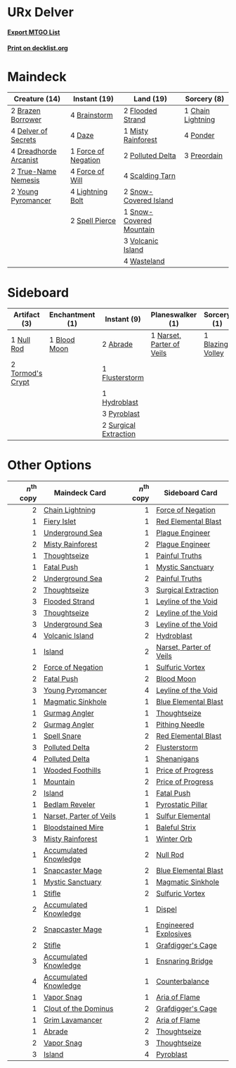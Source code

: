 # URx Delver

#### [Export MTGO List](../collection/URx%20Delver/URx%20Delver.txt)
#### [Print on decklist.org](http://decklist.org/?deckmain=4%09Brainstorm%0A2%09Brazen%20Borrower%0A1%09Chain%20Lightning%0A4%09Daze%0A4%09Delver%20of%20Secrets%0A4%09Dreadhorde%20Arcanist%0A2%09Flooded%20Strand%0A1%09Force%20of%20Negation%0A4%09Force%20of%20Will%0A4%09Lightning%20Bolt%0A1%09Misty%20Rainforest%0A2%09Polluted%20Delta%0A4%09Ponder%0A3%09Preordain%0A4%09Scalding%20Tarn%0A2%09Snow-Covered%20Island%0A1%09Snow-Covered%20Mountain%0A2%09Spell%20Pierce%0A2%09True-Name%20Nemesis%0A3%09Volcanic%20Island%0A4%09Wasteland%0A2%09Young%20Pyromancer&deckside=2%09Abrade%0A1%09Blazing%20Volley%0A1%09Blood%20Moon%0A1%09Flusterstorm%0A1%09Hydroblast%0A1%09Narset,%20Parter%20of%20Veils%0A1%09Null%20Rod%0A3%09Pyroblast%0A2%09Surgical%20Extraction%0A2%09Tormod's%20Crypt)
# Maindeck

|                                         Creature (14)                                          |                                         Instant (19)                                         |                                            Land (19)                                             |                                        Sorcery (8)                                         |
|------------------------------------------------------------------------------------------------|----------------------------------------------------------------------------------------------|--------------------------------------------------------------------------------------------------|--------------------------------------------------------------------------------------------|
|2 [Brazen Borrower](http://gatherer.wizards.com/Pages/Card/Details.aspx?multiverseid=473001)    |4 [Brainstorm](http://gatherer.wizards.com/Pages/Card/Details.aspx?multiverseid=3897)         |2 [Flooded Strand](http://gatherer.wizards.com/Pages/Card/Details.aspx?multiverseid=405098)       |1 [Chain Lightning](http://gatherer.wizards.com/Pages/Card/Details.aspx?multiverseid=446139)|
|4 [Delver of Secrets](http://gatherer.wizards.com/Pages/Card/Details.aspx?multiverseid=226749)  |4 [Daze](http://gatherer.wizards.com/Pages/Card/Details.aspx?multiverseid=189255)             |1 [Misty Rainforest](http://gatherer.wizards.com/Pages/Card/Details.aspx?multiverseid=405102)     |4 [Ponder](http://gatherer.wizards.com/Pages/Card/Details.aspx?multiverseid=451051)         |
|4 [Dreadhorde Arcanist](http://gatherer.wizards.com/Pages/Card/Details.aspx?multiverseid=461052)|1 [Force of Negation](http://gatherer.wizards.com/Pages/Card/Details.aspx?multiverseid=464001)|2 [Polluted Delta](http://gatherer.wizards.com/Pages/Card/Details.aspx?multiverseid=405104)       |3 [Preordain](http://gatherer.wizards.com/Pages/Card/Details.aspx?multiverseid=405347)      |
|2 [True-Name Nemesis](http://gatherer.wizards.com/Pages/Card/Details.aspx?multiverseid=446104)  |4 [Force of Will](http://gatherer.wizards.com/Pages/Card/Details.aspx?multiverseid=3107)      |4 [Scalding Tarn](http://gatherer.wizards.com/Pages/Card/Details.aspx?multiverseid=405107)        |                                                                                            |
|2 [Young Pyromancer](http://gatherer.wizards.com/Pages/Card/Details.aspx?multiverseid=426592)   |4 [Lightning Bolt](http://gatherer.wizards.com/Pages/Card/Details.aspx?multiverseid=806)      |2 [Snow-Covered Island](http://gatherer.wizards.com/Pages/Card/Details.aspx?multiverseid=121130)  |                                                                                            |
|                                                                                                |2 [Spell Pierce](http://gatherer.wizards.com/Pages/Card/Details.aspx?multiverseid=425876)     |1 [Snow-Covered Mountain](http://gatherer.wizards.com/Pages/Card/Details.aspx?multiverseid=121233)|                                                                                            |
|                                                                                                |                                                                                              |3 [Volcanic Island](http://gatherer.wizards.com/Pages/Card/Details.aspx?multiverseid=887)         |                                                                                            |
|                                                                                                |                                                                                              |4 [Wasteland](http://gatherer.wizards.com/Pages/Card/Details.aspx?multiverseid=413790)            |                                                                                            |


# Sideboard

|                                       Artifact (3)                                        |                                   Enchantment (1)                                    |                                          Instant (9)                                           |                                          Planeswalker (1)                                          |                                        Sorcery (1)                                        |
|-------------------------------------------------------------------------------------------|--------------------------------------------------------------------------------------|------------------------------------------------------------------------------------------------|----------------------------------------------------------------------------------------------------|-------------------------------------------------------------------------------------------|
|1 [Null Rod](http://gatherer.wizards.com/Pages/Card/Details.aspx?multiverseid=383034)      |1 [Blood Moon](http://gatherer.wizards.com/Pages/Card/Details.aspx?multiverseid=45386)|2 [Abrade](http://gatherer.wizards.com/Pages/Card/Details.aspx?multiverseid=430772)             |1 [Narset, Parter of Veils](http://gatherer.wizards.com/Pages/Card/Details.aspx?multiverseid=460988)|1 [Blazing Volley](http://gatherer.wizards.com/Pages/Card/Details.aspx?multiverseid=426821)|
|2 [Tormod's Crypt](http://gatherer.wizards.com/Pages/Card/Details.aspx?multiverseid=389723)|                                                                                      |1 [Flusterstorm](http://gatherer.wizards.com/Pages/Card/Details.aspx?multiverseid=228255)       |                                                                                                    |                                                                                           |
|                                                                                           |                                                                                      |1 [Hydroblast](http://gatherer.wizards.com/Pages/Card/Details.aspx?multiverseid=3915)           |                                                                                                    |                                                                                           |
|                                                                                           |                                                                                      |3 [Pyroblast](http://gatherer.wizards.com/Pages/Card/Details.aspx?multiverseid=4083)            |                                                                                                    |                                                                                           |
|                                                                                           |                                                                                      |2 [Surgical Extraction](http://gatherer.wizards.com/Pages/Card/Details.aspx?multiverseid=397706)|                                                                                                    |                                                                                           |


# Other Options

|*n*<sup>th</sup> copy|                                          Maindeck Card                                           |*n*<sup>th</sup> copy|                                          Sideboard Card                                          |
|--------------------:|--------------------------------------------------------------------------------------------------|--------------------:|--------------------------------------------------------------------------------------------------|
|                    2|[Chain Lightning](http://gatherer.wizards.com/Pages/Card/Details.aspx?multiverseid=446139)        |                    1|[Force of Negation](http://gatherer.wizards.com/Pages/Card/Details.aspx?multiverseid=464001)      |
|                    1|[Fiery Islet](http://gatherer.wizards.com/Pages/Card/Details.aspx?multiverseid=464187)            |                    1|[Red Elemental Blast](http://gatherer.wizards.com/Pages/Card/Details.aspx?multiverseid=814)       |
|                    1|[Underground Sea](http://gatherer.wizards.com/Pages/Card/Details.aspx?multiverseid=886)           |                    1|[Plague Engineer](http://gatherer.wizards.com/Pages/Card/Details.aspx?multiverseid=464049)        |
|                    2|[Misty Rainforest](http://gatherer.wizards.com/Pages/Card/Details.aspx?multiverseid=405102)       |                    2|[Plague Engineer](http://gatherer.wizards.com/Pages/Card/Details.aspx?multiverseid=464049)        |
|                    1|[Thoughtseize](http://gatherer.wizards.com/Pages/Card/Details.aspx?multiverseid=438676)           |                    1|[Painful Truths](http://gatherer.wizards.com/Pages/Card/Details.aspx?multiverseid=401981)         |
|                    1|[Fatal Push](http://gatherer.wizards.com/Pages/Card/Details.aspx?multiverseid=423724)             |                    1|[Mystic Sanctuary](http://gatherer.wizards.com/Pages/Card/Details.aspx?multiverseid=473209)       |
|                    2|[Underground Sea](http://gatherer.wizards.com/Pages/Card/Details.aspx?multiverseid=886)           |                    2|[Painful Truths](http://gatherer.wizards.com/Pages/Card/Details.aspx?multiverseid=401981)         |
|                    2|[Thoughtseize](http://gatherer.wizards.com/Pages/Card/Details.aspx?multiverseid=438676)           |                    3|[Surgical Extraction](http://gatherer.wizards.com/Pages/Card/Details.aspx?multiverseid=397706)    |
|                    3|[Flooded Strand](http://gatherer.wizards.com/Pages/Card/Details.aspx?multiverseid=405098)         |                    1|[Leyline of the Void](http://gatherer.wizards.com/Pages/Card/Details.aspx?multiverseid=107682)    |
|                    3|[Thoughtseize](http://gatherer.wizards.com/Pages/Card/Details.aspx?multiverseid=438676)           |                    2|[Leyline of the Void](http://gatherer.wizards.com/Pages/Card/Details.aspx?multiverseid=107682)    |
|                    3|[Underground Sea](http://gatherer.wizards.com/Pages/Card/Details.aspx?multiverseid=886)           |                    3|[Leyline of the Void](http://gatherer.wizards.com/Pages/Card/Details.aspx?multiverseid=107682)    |
|                    4|[Volcanic Island](http://gatherer.wizards.com/Pages/Card/Details.aspx?multiverseid=887)           |                    2|[Hydroblast](http://gatherer.wizards.com/Pages/Card/Details.aspx?multiverseid=3915)               |
|                    1|[Island](http://gatherer.wizards.com/Pages/Card/Details.aspx?multiverseid=439857)                 |                    2|[Narset, Parter of Veils](http://gatherer.wizards.com/Pages/Card/Details.aspx?multiverseid=460988)|
|                    2|[Force of Negation](http://gatherer.wizards.com/Pages/Card/Details.aspx?multiverseid=464001)      |                    1|[Sulfuric Vortex](http://gatherer.wizards.com/Pages/Card/Details.aspx?multiverseid=382379)        |
|                    2|[Fatal Push](http://gatherer.wizards.com/Pages/Card/Details.aspx?multiverseid=423724)             |                    2|[Blood Moon](http://gatherer.wizards.com/Pages/Card/Details.aspx?multiverseid=45386)              |
|                    3|[Young Pyromancer](http://gatherer.wizards.com/Pages/Card/Details.aspx?multiverseid=426592)       |                    4|[Leyline of the Void](http://gatherer.wizards.com/Pages/Card/Details.aspx?multiverseid=107682)    |
|                    1|[Magmatic Sinkhole](http://gatherer.wizards.com/Pages/Card/Details.aspx?multiverseid=464084)      |                    1|[Blue Elemental Blast](http://gatherer.wizards.com/Pages/Card/Details.aspx?multiverseid=694)      |
|                    1|[Gurmag Angler](http://gatherer.wizards.com/Pages/Card/Details.aspx?multiverseid=391850)          |                    1|[Thoughtseize](http://gatherer.wizards.com/Pages/Card/Details.aspx?multiverseid=438676)           |
|                    2|[Gurmag Angler](http://gatherer.wizards.com/Pages/Card/Details.aspx?multiverseid=391850)          |                    1|[Pithing Needle](http://gatherer.wizards.com/Pages/Card/Details.aspx?multiverseid=129526)         |
|                    1|[Spell Snare](http://gatherer.wizards.com/Pages/Card/Details.aspx?multiverseid=446100)            |                    2|[Red Elemental Blast](http://gatherer.wizards.com/Pages/Card/Details.aspx?multiverseid=814)       |
|                    3|[Polluted Delta](http://gatherer.wizards.com/Pages/Card/Details.aspx?multiverseid=405104)         |                    2|[Flusterstorm](http://gatherer.wizards.com/Pages/Card/Details.aspx?multiverseid=228255)           |
|                    4|[Polluted Delta](http://gatherer.wizards.com/Pages/Card/Details.aspx?multiverseid=405104)         |                    1|[Shenanigans](http://gatherer.wizards.com/Pages/Card/Details.aspx?multiverseid=464095)            |
|                    1|[Wooded Foothills](http://gatherer.wizards.com/Pages/Card/Details.aspx?multiverseid=405116)       |                    1|[Price of Progress](http://gatherer.wizards.com/Pages/Card/Details.aspx?multiverseid=413683)      |
|                    1|[Mountain](http://gatherer.wizards.com/Pages/Card/Details.aspx?multiverseid=439859)               |                    2|[Price of Progress](http://gatherer.wizards.com/Pages/Card/Details.aspx?multiverseid=413683)      |
|                    2|[Island](http://gatherer.wizards.com/Pages/Card/Details.aspx?multiverseid=439857)                 |                    1|[Fatal Push](http://gatherer.wizards.com/Pages/Card/Details.aspx?multiverseid=423724)             |
|                    1|[Bedlam Reveler](http://gatherer.wizards.com/Pages/Card/Details.aspx?multiverseid=414415)         |                    1|[Pyrostatic Pillar](http://gatherer.wizards.com/Pages/Card/Details.aspx?multiverseid=44290)       |
|                    1|[Narset, Parter of Veils](http://gatherer.wizards.com/Pages/Card/Details.aspx?multiverseid=460988)|                    1|[Sulfur Elemental](http://gatherer.wizards.com/Pages/Card/Details.aspx?multiverseid=122416)       |
|                    1|[Bloodstained Mire](http://gatherer.wizards.com/Pages/Card/Details.aspx?multiverseid=405094)      |                    1|[Baleful Strix](http://gatherer.wizards.com/Pages/Card/Details.aspx?multiverseid=376260)          |
|                    3|[Misty Rainforest](http://gatherer.wizards.com/Pages/Card/Details.aspx?multiverseid=405102)       |                    1|[Winter Orb](http://gatherer.wizards.com/Pages/Card/Details.aspx?multiverseid=643)                |
|                    1|[Accumulated Knowledge](http://gatherer.wizards.com/Pages/Card/Details.aspx?multiverseid=442029)  |                    2|[Null Rod](http://gatherer.wizards.com/Pages/Card/Details.aspx?multiverseid=383034)               |
|                    1|[Snapcaster Mage](http://gatherer.wizards.com/Pages/Card/Details.aspx?multiverseid=227676)        |                    2|[Blue Elemental Blast](http://gatherer.wizards.com/Pages/Card/Details.aspx?multiverseid=694)      |
|                    1|[Mystic Sanctuary](http://gatherer.wizards.com/Pages/Card/Details.aspx?multiverseid=473209)       |                    1|[Magmatic Sinkhole](http://gatherer.wizards.com/Pages/Card/Details.aspx?multiverseid=464084)      |
|                    1|[Stifle](http://gatherer.wizards.com/Pages/Card/Details.aspx?multiverseid=382377)                 |                    2|[Sulfuric Vortex](http://gatherer.wizards.com/Pages/Card/Details.aspx?multiverseid=382379)        |
|                    2|[Accumulated Knowledge](http://gatherer.wizards.com/Pages/Card/Details.aspx?multiverseid=442029)  |                    1|[Dispel](http://gatherer.wizards.com/Pages/Card/Details.aspx?multiverseid=401858)                 |
|                    2|[Snapcaster Mage](http://gatherer.wizards.com/Pages/Card/Details.aspx?multiverseid=227676)        |                    1|[Engineered Explosives](http://gatherer.wizards.com/Pages/Card/Details.aspx?multiverseid=50139)   |
|                    2|[Stifle](http://gatherer.wizards.com/Pages/Card/Details.aspx?multiverseid=382377)                 |                    1|[Grafdigger's Cage](http://gatherer.wizards.com/Pages/Card/Details.aspx?multiverseid=278452)      |
|                    3|[Accumulated Knowledge](http://gatherer.wizards.com/Pages/Card/Details.aspx?multiverseid=442029)  |                    1|[Ensnaring Bridge](http://gatherer.wizards.com/Pages/Card/Details.aspx?multiverseid=15866)        |
|                    4|[Accumulated Knowledge](http://gatherer.wizards.com/Pages/Card/Details.aspx?multiverseid=442029)  |                    1|[Counterbalance](http://gatherer.wizards.com/Pages/Card/Details.aspx?multiverseid=121159)         |
|                    1|[Vapor Snag](http://gatherer.wizards.com/Pages/Card/Details.aspx?multiverseid=249373)             |                    1|[Aria of Flame](http://gatherer.wizards.com/Pages/Card/Details.aspx?multiverseid=464067)          |
|                    1|[Clout of the Dominus](http://gatherer.wizards.com/Pages/Card/Details.aspx?multiverseid=152092)   |                    2|[Grafdigger's Cage](http://gatherer.wizards.com/Pages/Card/Details.aspx?multiverseid=278452)      |
|                    1|[Grim Lavamancer](http://gatherer.wizards.com/Pages/Card/Details.aspx?multiverseid=430589)        |                    2|[Aria of Flame](http://gatherer.wizards.com/Pages/Card/Details.aspx?multiverseid=464067)          |
|                    1|[Abrade](http://gatherer.wizards.com/Pages/Card/Details.aspx?multiverseid=430772)                 |                    2|[Thoughtseize](http://gatherer.wizards.com/Pages/Card/Details.aspx?multiverseid=438676)           |
|                    2|[Vapor Snag](http://gatherer.wizards.com/Pages/Card/Details.aspx?multiverseid=249373)             |                    3|[Thoughtseize](http://gatherer.wizards.com/Pages/Card/Details.aspx?multiverseid=438676)           |
|                    3|[Island](http://gatherer.wizards.com/Pages/Card/Details.aspx?multiverseid=439857)                 |                    4|[Pyroblast](http://gatherer.wizards.com/Pages/Card/Details.aspx?multiverseid=4083)                |

